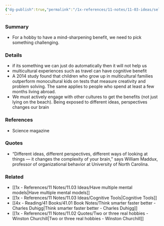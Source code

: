```yaml
---
{"dg-publish":true,"permalink":"/1x-references/11-notes/11-03-ideas/select-hobbies-that-challenge-our-mind/","title":"Select hobbies that challenge our mind","dgShowBacklinks":false}
---
```



### Summary
- For a hobby to have a mind-sharpening benefit, we need to pick something challenging.

### Details
- if its something we can just do automatically then it will not help us
- multicultural experiences such as travel can have cognitive benefit
- A 2014 study found that children who grow up in multicultural families outperform monocultural kids on tests that measure creativity and problem solving. The same applies to people who spend at least a few months living abroad.
- We must actively engage with other cultures to get the benefits (not just lying on the beach). Being exposed to different ideas, perspectives changes our brain

### References
- Science magazine 

### Quotes
- “Different ideas, different perspectives, different ways of looking at things — it changes the complexity of your brain,” says William Maddux, professor of organizational behavior at University of North Carolina.

### Related
- [[1x - References/11 Notes/11.03 Ideas/Have multiple mental models\|Have multiple mental models]]
- [[1x - References/11 Notes/11.03 Ideas/Cognitive Tools\|Cognitive Tools]]
- [[4x - Reading/41 Books/41.01 Book Notes/Think smarter faster better - Charles Duhigg\|Think smarter faster better - Charles Duhigg]]
- [[1x - References/11 Notes/11.02 Quotes/Two or three real hobbies - Winston Churchill\|Two or three real hobbies - Winston Churchill]]
